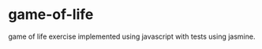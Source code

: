 game-of-life
============

game of life exercise implemented using javascript with tests using jasmine.